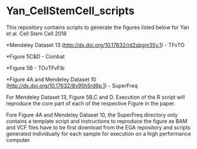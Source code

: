 # Yan_CellStemCell_scripts


This repository contains scripts to generate the figures listed below for Yan et al. Cell Stem Cell 2018

*Mendeley Dataset 13 (http://dx.doi.org/10.17632/rd2sbgm35y.1) - TFvTO

*Figure 5C&D - Combat

*Figure 5B - TOvTFvFib

*Figure 4A and Mendeley Dataset 10 (http://dx.doi.org/10.17632/8v95h5rd6p.1) - SuperFreq

For Mendeley Dataset 13, Figure 5B,C and D. Execution of the R script will reproduce the core part of each of the respective Figure in the paper.

Fore Figure 4A and Mendeley Dataset 10, the SuperFreq directory only contains a template script and instructions to reproduce the figure as BAM and VCF files have to be first download from the EGA repository and scripts generated individually for each sample for execution on a high performance computer.
